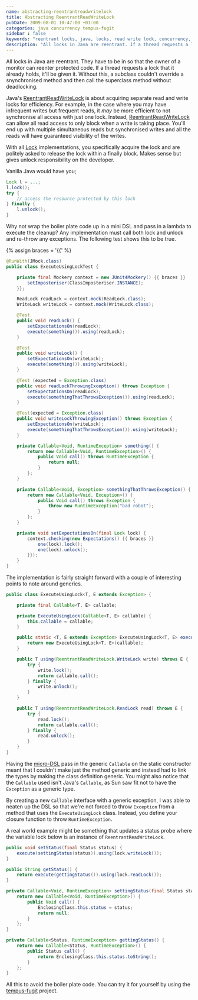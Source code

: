 ```yaml
---
name: abstracting-reentrantreadwritelock
title: Abstracting ReentrantReadWriteLock
pubDate: 2009-08-01 10:47:00 +01:00
categories: java concurrency tempus-fugit
sidebar : false
keywords: "reentrant locks, java, locks, read write lock, concurrency, synchronized, ReentrantReadWriteLock"
description: "All locks in Java are reentrant. If a thread requests a lock that it already holds, it'll be given it. Without this, a subclass couldn't override a snynchronized method and then call the superclass method without deadlocking"
---
```


All locks in Java are reentrant. They have to be in so that the owner of a monitor can reenter protected code. If a thread requests a lock that it already holds, it'll be given it. Without this, a subclass couldn't override a snynchronised method and then call the superclass method without deadlocking.
  
Java's [ReentrantReadWriteLock](http://java.sun.com/javase/6/docs/api/java/util/concurrent/locks/ReentrantReadWriteLock.html) is about acquiring separate read and write locks for efficiency. For example, in the case where you may have infrequent writes but frequent reads, it _may_ be more efficient to not synchronise all access with just one lock. Instead, [ReentrantReadWriteLock](http://java.sun.com/javase/6/docs/api/java/util/concurrent/locks/ReentrantReadWriteLock.html) can allow all read access to only block when a write is taking place. You'll end up with multiple simultaneous reads but synchronised writes and all the reads will have guaranteed visibility of the writes.

With all [Lock](http://java.sun.com/javase/6/docs/api/java/util/concurrent/locks/Lock.html) implementations, you specifically acquire the lock and are politely asked to release the lock within a finally block. Makes sense but gives unlock responsibility on the developer.

<!-- more -->
  
Vanilla Java would have you;


``` java
Lock l = ...;
l.lock();
try {
    // access the resource protected by this lock
} finally {
    l.unlock();
}
```

Why not wrap the boiler plate code up in a mini DSL and pass in a lambda to execute the cleanup? Any implementation must call both lock and unlock and re-throw any exceptions. The following test shows this to be true.

<!-- more -->

{% assign braces = '{{' %}
``` java
@RunWith(JMock.class)
public class ExecuteUsingLockTest {

    private final Mockery context = new JUnit4Mockery() {{ braces }}
        setImposteriser(ClassImposteriser.INSTANCE);
    }};

    ReadLock readLock = context.mock(ReadLock.class);
    WriteLock writeLock = context.mock(WriteLock.class);

    @Test
    public void readLock() {
        setExpectationsOn(readLock);
        execute(something()).using(readLock);
    }

    @Test
    public void writeLock() {
        setExpectationsOn(writeLock);
        execute(something()).using(writeLock);
    }

    @Test (expected = Exception.class)
    public void readLockThrowingException() throws Exception {
        setExpectationsOn(readLock);
        execute(somethingThatThrowsException()).using(readLock);
    }

    @Test(expected = Exception.class)
    public void writeLockThrowingException() throws Exception {
        setExpectationsOn(writeLock);
        execute(somethingThatThrowsException()).using(writeLock);
    }

    private Callable<Void, RuntimeException> something() {
        return new Callable<Void, RuntimeException>() {
            public Void call() throws RuntimeException {
                return null;
            }
        };
    }

    private Callable<Void, Exception> somethingThatThrowsException() {
        return new Callable<Void, Exception>() {
            public Void call() throws Exception {
                throw new RuntimeException("bad robot");
            }
        };
    }

    private void setExpectationsOn(final Lock lock) {
        context.checking(new Expectations() {{ braces }}
            one(lock).lock();
            one(lock).unlock();
        }});
    }
}
```

The implementation is fairly straight forward with a couple of interesting points to note around generics.

    
``` java
public class ExecuteUsingLock<T, E extends Exception> {

    private final Callable<T, E> callable;

    private ExecuteUsingLock(Callable<T, E> callable) {
        this.callable = callable;
    }

    public static <T, E extends Exception> ExecuteUsingLock<T, E> execute(Callable<T, E> callable) {
        return new ExecuteUsingLock<T, E>(callable);
    }

    public T using(ReentrantReadWriteLock.WriteLock write) throws E {
        try {
            write.lock();
            return callable.call();
        } finally {
            write.unlock();
        }
    }

    public T using(ReentrantReadWriteLock.ReadLock read) throws E {
        try {
            read.lock();
            return callable.call();
        } finally {
            read.unlock();
        }
    }
}
```

  
Having the [micro-DSL](/blog/2009/02/16/more-on-micro-dsls/) pass in the generic `Callable` on the static constructor meant that I couldn't make just the method generic and instead had to link the types by making the class definition generic. You might also notice that the `Callable` used isn't Java's `Callable`, as Sun saw fit not to have the `Exception` as a generic type.

 By creating a new `Callable` interface with a generic exception, I was able to neaten up the DSL so that we're not forced to throw `Exception` from a method that uses the `ExecuteUsingLock` class. Instead, you define your closure function to throw `RuntimeException`.

  
A real world example might be something that updates a status probe where the variable lock below is an instance of `ReentrantReadWriteLock`.

    
``` java
public void setStatus(final Status status) {
    execute(settingStatus(status)).using(lock.writeLock());
}

public String getStatus() {
    return execute(gettingStatus()).using(lock.readLock());
}

private Callable<Void, RuntimeException> settingStatus(final Status status) {
    return new Callable<Void, RuntimeException>() {
        public Void call() {
            EnclosingClass.this.status = status;
            return null;
        }
    };
}

private Callable<Status, RuntimeException> gettingStatus() {
    return new Callable<Status, RuntimeException>() {
        public Status call() {
            return EnclosingClass.this.status.toString();
        }
    };
}
```

All this to avoid the boiler plate code. You can try it for yourself by using the [tempus-fugit](http://tempusfugitlibrary.org/) project.

  



